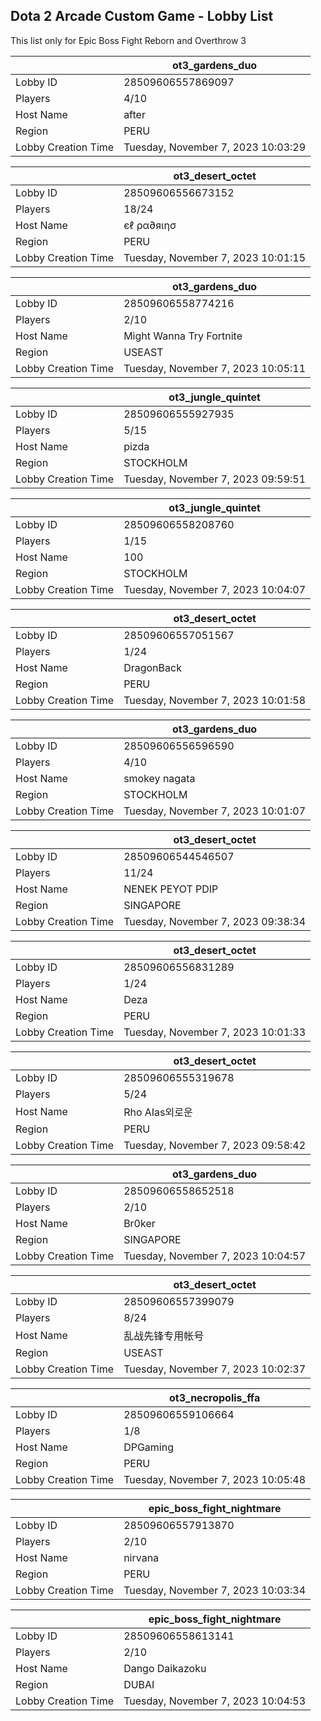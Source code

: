 ## Dota 2 Arcade Custom Game - Lobby List

This list only for Epic Boss Fight Reborn and Overthrow 3

|  | ot3_gardens_duo |
| ------ | ------ |
| Lobby ID | 28509606557869097 |
| Players | 4/10 |
| Host Name | after |
| Region | PERU |
| Lobby Creation Time | Tuesday, November 7, 2023 10:03:29 |


|  | ot3_desert_octet |
| ------ | ------ |
| Lobby ID | 28509606556673152 |
| Players | 18/24 |
| Host Name | єℓ ρα∂яιησ |
| Region | PERU |
| Lobby Creation Time | Tuesday, November 7, 2023 10:01:15 |


|  | ot3_gardens_duo |
| ------ | ------ |
| Lobby ID | 28509606558774216 |
| Players | 2/10 |
| Host Name | Might Wanna Try Fortnite |
| Region | USEAST |
| Lobby Creation Time | Tuesday, November 7, 2023 10:05:11 |


|  | ot3_jungle_quintet |
| ------ | ------ |
| Lobby ID | 28509606555927935 |
| Players | 5/15 |
| Host Name | pizda |
| Region | STOCKHOLM |
| Lobby Creation Time | Tuesday, November 7, 2023 09:59:51 |


|  | ot3_jungle_quintet |
| ------ | ------ |
| Lobby ID | 28509606558208760 |
| Players | 1/15 |
| Host Name | 100 |
| Region | STOCKHOLM |
| Lobby Creation Time | Tuesday, November 7, 2023 10:04:07 |


|  | ot3_desert_octet |
| ------ | ------ |
| Lobby ID | 28509606557051567 |
| Players | 1/24 |
| Host Name | DragonBack |
| Region | PERU |
| Lobby Creation Time | Tuesday, November 7, 2023 10:01:58 |


|  | ot3_gardens_duo |
| ------ | ------ |
| Lobby ID | 28509606556596590 |
| Players | 4/10 |
| Host Name | smokey nagata |
| Region | STOCKHOLM |
| Lobby Creation Time | Tuesday, November 7, 2023 10:01:07 |


|  | ot3_desert_octet |
| ------ | ------ |
| Lobby ID | 28509606544546507 |
| Players | 11/24 |
| Host Name | NENEK PEYOT PDIP |
| Region | SINGAPORE |
| Lobby Creation Time | Tuesday, November 7, 2023 09:38:34 |


|  | ot3_desert_octet |
| ------ | ------ |
| Lobby ID | 28509606556831289 |
| Players | 1/24 |
| Host Name | Deza |
| Region | PERU |
| Lobby Creation Time | Tuesday, November 7, 2023 10:01:33 |


|  | ot3_desert_octet |
| ------ | ------ |
| Lobby ID | 28509606555319678 |
| Players | 5/24 |
| Host Name | Rho AIas외로운 |
| Region | PERU |
| Lobby Creation Time | Tuesday, November 7, 2023 09:58:42 |


|  | ot3_gardens_duo |
| ------ | ------ |
| Lobby ID | 28509606558652518 |
| Players | 2/10 |
| Host Name | Br0ker |
| Region | SINGAPORE |
| Lobby Creation Time | Tuesday, November 7, 2023 10:04:57 |


|  | ot3_desert_octet |
| ------ | ------ |
| Lobby ID | 28509606557399079 |
| Players | 8/24 |
| Host Name | 乱战先锋专用帐号 |
| Region | USEAST |
| Lobby Creation Time | Tuesday, November 7, 2023 10:02:37 |


|  | ot3_necropolis_ffa |
| ------ | ------ |
| Lobby ID | 28509606559106664 |
| Players | 1/8 |
| Host Name | DPGaming |
| Region | PERU |
| Lobby Creation Time | Tuesday, November 7, 2023 10:05:48 |


|  | epic_boss_fight_nightmare |
| ------ | ------ |
| Lobby ID | 28509606557913870 |
| Players | 2/10 |
| Host Name | nirvana |
| Region | PERU |
| Lobby Creation Time | Tuesday, November 7, 2023 10:03:34 |


|  | epic_boss_fight_nightmare |
| ------ | ------ |
| Lobby ID | 28509606558613141 |
| Players | 2/10 |
| Host Name | Dango Daikazoku |
| Region | DUBAI |
| Lobby Creation Time | Tuesday, November 7, 2023 10:04:53 |


